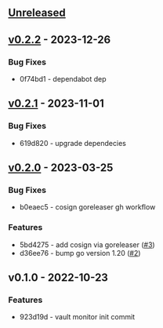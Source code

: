 <a name="unreleased"></a>
## [Unreleased]


<a name="v0.2.2"></a>
## [v0.2.2] - 2023-12-26
### Bug Fixes
- 0f74bd1 - dependabot dep


<a name="v0.2.1"></a>
## [v0.2.1] - 2023-11-01
### Bug Fixes
- 619d820 - upgrade dependecies


<a name="v0.2.0"></a>
## [v0.2.0] - 2023-03-25
### Bug Fixes
- b0eaec5 - cosign goreleaser gh workflow

### Features
- 5bd4275 - add cosign via goreleaser ([#3](https://github.com/vdbulcke/vault-token-monitor/issues/3))
- d36ee76 - bump go version 1.20 ([#2](https://github.com/vdbulcke/vault-token-monitor/issues/2))


<a name="v0.1.0"></a>
## v0.1.0 - 2022-10-23
### Features
- 923d19d - vault monitor init commit


[Unreleased]: https://github.com/vdbulcke/vault-token-monitor/compare/v0.2.2...HEAD
[v0.2.2]: https://github.com/vdbulcke/vault-token-monitor/compare/v0.2.1...v0.2.2
[v0.2.1]: https://github.com/vdbulcke/vault-token-monitor/compare/v0.2.0...v0.2.1
[v0.2.0]: https://github.com/vdbulcke/vault-token-monitor/compare/v0.1.0...v0.2.0
